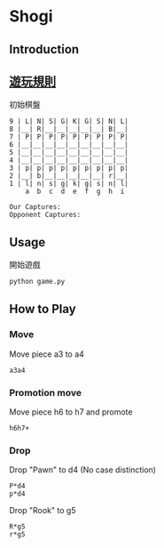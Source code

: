 # Shogi

## Introduction
[遊玩規則](https://zh.wikipedia.org/zh-tw/%E6%97%A5%E6%9C%AC%E5%B0%86%E6%A3%8B)
---
初始棋盤
```
9 | L| N| S| G| K| G| S| N| L|
8 |__| R|__|__|__|__|__| B|__|
7 | P| P| P| P| P| P| P| P| P|
6 |__|__|__|__|__|__|__|__|__|
5 |__|__|__|__|__|__|__|__|__|
4 |__|__|__|__|__|__|__|__|__|
3 | p| p| p| p| p| p| p| p| p|
2 |__| b|__|__|__|__|__| r|__|
1 | l| n| s| g| k| g| s| n| l|
    a  b  c  d  e  f  g  h  i

Our Captures:
Opponent Captures:
```
## Usage

開始遊戲
```bash
python game.py
```

## How to Play

### Move
Move piece a3 to a4
```
a3a4
```

### Promotion move
Move piece h6 to h7 and promote
```
h6h7+
```

### Drop
Drop "Pawn" to d4 (No case distinction)
```
P*d4
p*d4
```
Drop "Rook" to g5
```
R*g5
r*g5
```